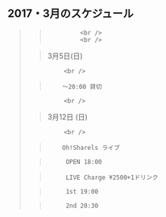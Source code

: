 ##  2017・3月のスケジュール
>>
>>
>>
>>
>>>
>>
>>>
>>
>>
>>>
>>
>>>
>>>
>>>
>>
>>
>>
>>
>>				<br />
>>				<br />
>>
> 
>
>
>
>
>
>
>
>
>
>
>
>
> 
>
>
>
>
>
>
>
>
>
>
>
>
>
>
>
>
>
>
>
>
>
>
>
>
>
>
>
>
>
>> 3月5日(日)
> 
>
>				<br />
>
>
>
>
>>         〜20:00 貸切
>
>
>
> 
> 				<br />
>
>
> 
>>>
>
>>>
>
>
>
>
>
>
>
>
>
>
>
>>>
>
>
>
>
>
>
> 
>>  3月12日 (日)
>>
>>>
>				<br />
>>         Oh!Sharels ライブ
>
>
>
>
>
>
>>>
>
>>
>
>
>>>
>
>>          OPEN 18:00
>
>
>>
>
>>          LIVE Charge ¥2500+1ドリンク
>
>
>>
>
>
>>
>>          1st 19:00
>
>>
>>
>
>>          2nd 20:30
>
>
>
